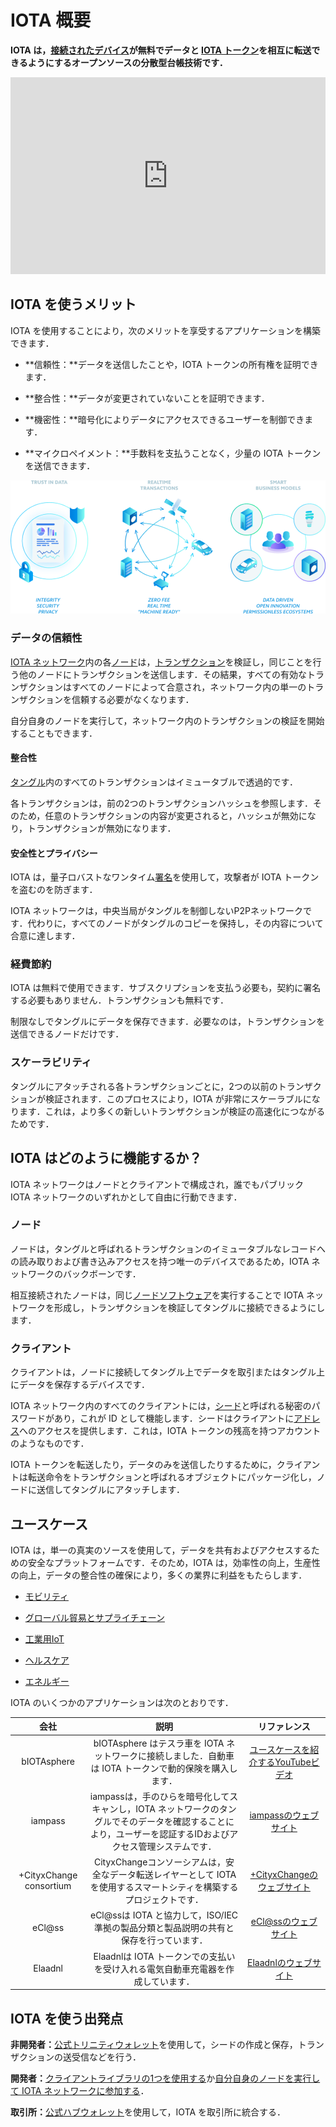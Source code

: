# IOTA 概要
<!-- # IOTA overview -->

**IOTA は，[接続されたデバイス](https://en.wikipedia.org/wiki/Connected_Devices)が無料でデータと [IOTA トークン](../clients/token.md)を相互に転送できるようにするオープンソースの分散型台帳技術です．**
<!-- **IOTA is an open-source distributed ledger technology that allows [connected devices](https://en.wikipedia.org/wiki/Connected_Devices) to transfer data and [IOTA tokens](../clients/token.md) among each other for zero fees.** -->

<iframe src="https://www.youtube.com/embed/Gr-LstcDcAw" frameborder="0" width="560" height="315" style="max-width: 100%;"></iframe>

## IOTA を使うメリット
<!-- ## Why should I use IOTA? -->

IOTA を使用することにより，次のメリットを享受するアプリケーションを構築できます．
<!-- By using IOTA, you can build applications that benefit from the following: -->

- **信頼性：**データを送信したことや，IOTA トークンの所有権を証明できます．
<!-- - **Authenticity:** Prove that you sent data and/or own IOTA tokens -->
- **整合性：**データが変更されていないことを証明できます．
<!-- - **Integrity:** Prove that your data is unchanged -->
- **機密性：**暗号化によりデータにアクセスできるユーザーを制御できます．
<!-- - **Confidentiality:** Control who has access to your data through encryption -->
- **マイクロペイメント：**手数料を支払うことなく，少量の IOTA トークンを送信できます．
<!-- - **Micropayments:** Send small amounts of IOTA tokens without paying any fees -->

![IOTA benefits](../images/iota-benefits.png)

### データの信頼性
<!-- ### Trust in data -->

[IOTA ネットワーク](../network/iota-networks.md)内の各[ノード](../network/nodes.md)は，[トランザクション](../transactions/transactions.md)を検証し，同じことを行う他のノードにトランザクションを送信します．その結果，すべての有効なトランザクションはすべてのノードによって合意され，ネットワーク内の単一のトランザクションを信頼する必要がなくなります．
<!-- Each [node](../network/nodes.md) in an [IOTA network](../network/iota-networks.md) validates [transactions](../transactions/transactions.md), then sends them to other nodes that do the same. As a result, all valid transactions are agreed on by all nodes, removing the need to trust a single one in the network. -->

自分自身のノードを実行して，ネットワーク内のトランザクションの検証を開始することもできます．
<!-- You can even run your own node to start validating transaction in the network. -->

#### 整合性
<!-- #### Integrity -->

[タングル](../network/the-tangle.md)内のすべてのトランザクションはイミュータブルで透過的です．
<!-- All transactions in the [Tangle](../network/the-tangle.md) are immutable and transparent. -->

各トランザクションは，前の2つのトランザクションハッシュを参照します．そのため，任意のトランザクションの内容が変更されると，ハッシュが無効になり，トランザクションが無効になります．
<!-- Each transaction references the transaction hashes of two previous ones. So, if the contents of any transaction were to change, the hashes would be invalid, making the transactions invalid. -->

#### 安全性とプライバシー
<!-- #### Security and privacy -->

IOTA は，量子ロバストなワンタイム[署名](../clients/signatures.md)を使用して，攻撃者が IOTA トークンを盗むのを防ぎます．
<!-- IOTA uses quantum-robust one-time [signatures](../clients/signatures.md) to stop attackers from stealing IOTA tokens. -->

IOTA ネットワークは，中央当局がタングルを制御しないP2Pネットワークです．代わりに，すべてのノードがタングルのコピーを保持し，その内容について合意に達します．
<!-- IOTA networks are peer-to-peer networks where no central authority controls the Tangle. Instead, all nodes hold a copy of it and reach a consensus on its contents. -->

### 経費節約
<!-- ### Cost saving -->

IOTA は無料で使用できます．サブスクリプションを支払う必要も，契約に署名する必要もありません．トランザクションも無料です．
<!-- IOTA is free to use. You don't need to pay a subscription, or sign a contract. Even transactions are feeless. -->

制限なしでタングルにデータを保存できます．必要なのは，トランザクションを送信できるノードだけです．
<!-- You can store data on the Tangle with no restrictions. All you need is a node to which you can send transactions. -->

### スケーラビリティ
<!-- ### Scalability -->

タングルにアタッチされる各トランザクションごとに，2つの以前のトランザクションが検証されます．このプロセスにより，IOTA が非常にスケーラブルになります．これは，より多くの新しいトランザクションが検証の高速化につながるためです．
<!-- For each transaction that's attached to the Tangle, two previous transactions are validated. This process makes IOTA incredibly scalable because more new transactions lead to faster validations. -->

## IOTA はどのように機能するか？
<!-- ## How does IOTA work? -->

IOTA ネットワークはノードとクライアントで構成され，誰でもパブリック IOTA ネットワークのいずれかとして自由に行動できます．
<!-- An IOTA network consists of nodes and clients, and anyone is free to act as either in the public IOTA networks. -->

### ノード
<!-- ### Nodes -->

ノードは，タングルと呼ばれるトランザクションのイミュータブルなレコードへの読み取りおよび書き込みアクセスを持つ唯一のデバイスであるため，IOTA ネットワークのバックボーンです．
<!-- Nodes are the backbone of an IOTA network as they are the only devices that have read and write access to the immutable record of transactions called the Tangle. -->

相互接続されたノードは，同じ[ノードソフトウェア](root://node-software/0.1/introduction/overview.md)を実行することで IOTA ネットワークを形成し，トランザクションを検証してタングルに接続できるようにします．
<!-- Interconnected nodes form an IOTA network by running the same [node software](root://node-software/0.1/introduction/overview.md), allowing them to validate transactions and attach them to the Tangle. -->

### クライアント
<!-- ### Clients -->

クライアントは，ノードに接続してタングル上でデータを取引またはタングル上にデータを保存するデバイスです．
<!-- Clients are the devices that connect to nodes to transact or store data on the Tangle. -->

IOTA ネットワーク内のすべてのクライアントには，[シード](../clients/seeds.md)と呼ばれる秘密のパスワードがあり，これが ID として機能します．シードはクライアントに[アドレス](../clients/addresses.md)へのアクセスを提供します．これは，IOTA トークンの残高を持つアカウントのようなものです．
<!-- All clients in an IOTA network have a secret password called a [seed](../clients/seeds.md), which acts as their identity. Seeds give clients access to [addresses](../clients/addresses.md), which are like accounts with a balance of IOTA tokens. -->

IOTA トークンを転送したり，データのみを送信したりするために，クライアントは転送命令をトランザクションと呼ばれるオブジェクトにパッケージ化し，ノードに送信してタングルにアタッチします．
<!-- To transfer IOTA tokens or even to send only data, clients package the transfer instructions into objects called transactions and send them to a node to attach to the Tangle. -->

## ユースケース
<!-- ## What are some example use cases? -->

IOTA は，単一の真実のソースを使用して，データを共有およびアクセスするための安全なプラットフォームです．そのため，IOTA は，効率性の向上，生産性の向上，データの整合性の確保により，多くの業界に利益をもたらします．
<!-- IOTA is a secure platform for sharing and accessing data, using a single source of truth. As such, IOTA can benefit many industries by improving efficiency, increasing production, and ensuring data integrity. -->

- [モビリティ](https://www.iota.org/verticals/mobility-automotive)
<!-- - [Mobility](https://www.iota.org/verticals/mobility-automotive) -->
- [グローバル貿易とサプライチェーン](https://www.iota.org/verticals/global-trade-supply-chains)
<!-- - [Global trade and supply chains](https://www.iota.org/verticals/global-trade-supply-chains) -->
- [工業用IoT](https://www.iota.org/verticals/industrial-iot)
<!-- - [Industrial IoT](https://www.iota.org/verticals/industrial-iot) -->
- [ヘルスケア](https://www.iota.org/verticals/ehealth)
<!-- - [Healthcare](https://www.iota.org/verticals/ehealth) -->
- [エネルギー](https://www.iota.org/verticals/smart-energy)
<!-- - [Energy](https://www.iota.org/verticals/smart-energy) -->

IOTA のいくつかのアプリケーションは次のとおりです．
<!-- These are some applications of IOTA: -->

| **会社** | **説明** | **リファレンス** |
| :------: | :------: | :--------------: |
| bIOTAsphere | bIOTAsphere はテスラ車を IOTA ネットワークに接続しました．自動車は IOTA トークンで動的保険を購入します． | [ユースケースを紹介するYouTubeビデオ](https://www.youtube.com/watch?v=2zvrA5KqeYw) |
| iampass | iampassは，手のひらを暗号化してスキャンし，IOTA ネットワークのタングルでそのデータを確認することにより，ユーザーを認証するIDおよびアクセス管理システムです． | [iampassのウェブサイト](https://iampass.io/) |
| +CityxChange consortium | CityxChangeコンソーシアムは，安全なデータ転送レイヤーとして IOTA を使用するスマートシティを構築するプロジェクトです． | [+CityxChangeのウェブサイト](http://cityxchange.eu/) |
| eCl@ss | eCl@ssは IOTA と協力して，ISO/IEC準拠の製品分類と製品説明の共有と保存を行っています． | [eCl@ssのウェブサイト](https://www.eclass.eu/en/association/cooperation.html) |
| Elaadnl | Elaadnlは IOTA トークンでの支払いを受け入れる電気自動車充電器を作成しています． | [Elaadnlのウェブサイト](https://www.elaad.nl/news/worlds-first-iota-charging-station-released/) |

## IOTA を使う出発点
<!-- ## Where do I start? -->

**非開発者：**[公式トリニティウォレット](root://wallets/0.1/trinity/introduction/overview.md)を使用して，シードの作成と保存，トランザクションの送受信などを行う．
<!-- **Non-developers:** Use the [official Trinity wallet](root://wallets/0.1/trinity/introduction/overview.md) to create and store your seed, send and receive transactions, and more. -->

**開発者：**[クライアントライブラリの1つを使用する](root://client-libraries/0.1/getting-started/quickstart.md)か[自分自身のノードを実行して IOTA ネットワークに参加する](root://node-software/0.1/iri/how-to-guides/quickstart.md)．
<!-- **Developers:** [Get started with one of the client libraries](root://client-libraries/0.1/getting-started/quickstart.md) or [join an IOTA network by running your own node](root://node-software/0.1/iri/how-to-guides/quickstart.md) -->

**取引所：**[公式ハブウォレット](root://wallets/0.1/hub/introduction/overview.md)を使用して，IOTA を取引所に統合する．
<!-- **Exchanges:** Use the [official Hub wallet](root://wallets/0.1/hub/introduction/overview.md) to integrate IOTA into your exchange. -->

